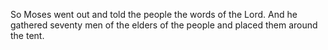 So Moses went out and told the people the words of the Lord. And he gathered seventy men of the elders of the people and placed them around the tent.
